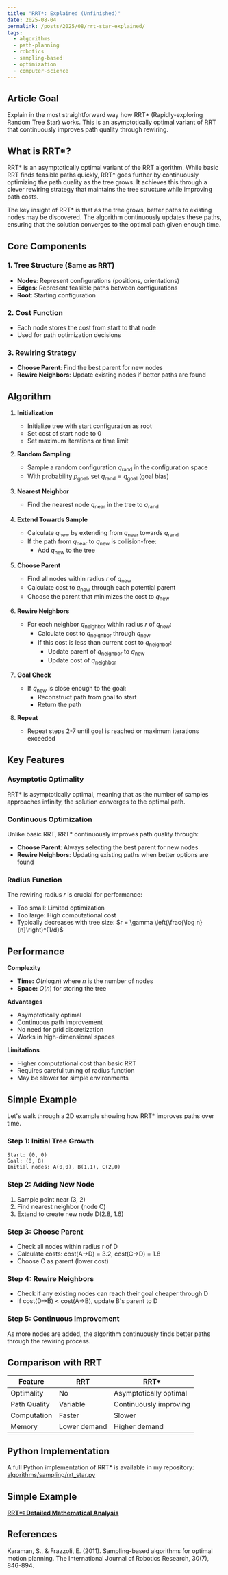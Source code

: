 ```yaml
---
title: "RRT*: Explained (Unfinished)"
date: 2025-08-04
permalink: /posts/2025/08/rrt-star-explained/
tags:
  - algorithms
  - path-planning
  - robotics
  - sampling-based
  - optimization
  - computer-science
---
```


## Article Goal
Explain in the most straightforward way how RRT* (Rapidly-exploring Random Tree Star) works. This is an asymptotically optimal variant of RRT that continuously improves path quality through rewiring.

## What is RRT*?

RRT* is an asymptotically optimal variant of the RRT algorithm. While basic RRT finds feasible paths quickly, RRT* goes further by continuously optimizing the path quality as the tree grows. It achieves this through a clever rewiring strategy that maintains the tree structure while improving path costs.

The key insight of RRT* is that as the tree grows, better paths to existing nodes may be discovered. The algorithm continuously updates these paths, ensuring that the solution converges to the optimal path given enough time.

## Core Components

### 1. Tree Structure (Same as RRT)
- **Nodes**: Represent configurations (positions, orientations)
- **Edges**: Represent feasible paths between configurations
- **Root**: Starting configuration

### 2. Cost Function
- Each node stores the cost from start to that node
- Used for path optimization decisions

### 3. Rewiring Strategy
- **Choose Parent**: Find the best parent for new nodes
- **Rewire Neighbors**: Update existing nodes if better paths are found

## Algorithm

1. **Initialization**
   - Initialize tree with start configuration as root
   - Set cost of start node to 0
   - Set maximum iterations or time limit

2. **Random Sampling**
   - Sample a random configuration $q_{\text{rand}}$ in the configuration space
   - With probability $p_{\text{goal}}$, set $q_{\text{rand}} = q_{\text{goal}}$ (goal bias)

3. **Nearest Neighbor**
   - Find the nearest node $q_{\text{near}}$ in the tree to $q_{\text{rand}}$

4. **Extend Towards Sample**
   - Calculate $q_{\text{new}}$ by extending from $q_{\text{near}}$ towards $q_{\text{rand}}$
   - If the path from $q_{\text{near}}$ to $q_{\text{new}}$ is collision-free:
       - Add $q_{\text{new}}$ to the tree

5. **Choose Parent**
   - Find all nodes within radius $r$ of $q_{\text{new}}$
   - Calculate cost to $q_{\text{new}}$ through each potential parent
   - Choose the parent that minimizes the cost to $q_{\text{new}}$

6. **Rewire Neighbors**
   - For each neighbor $q_{\text{neighbor}}$ within radius $r$ of $q_{\text{new}}$:
       - Calculate cost to $q_{\text{neighbor}}$ through $q_{\text{new}}$
       - If this cost is less than current cost to $q_{\text{neighbor}}$:
           - Update parent of $q_{\text{neighbor}}$ to $q_{\text{new}}$
           - Update cost of $q_{\text{neighbor}}$

7. **Goal Check**
   - If $q_{\text{new}}$ is close enough to the goal:
       - Reconstruct path from goal to start
       - Return the path

8. **Repeat**
   - Repeat steps 2-7 until goal is reached or maximum iterations exceeded

## Key Features

### Asymptotic Optimality
RRT* is asymptotically optimal, meaning that as the number of samples approaches infinity, the solution converges to the optimal path.

### Continuous Optimization
Unlike basic RRT, RRT* continuously improves path quality through:
- **Choose Parent**: Always selecting the best parent for new nodes
- **Rewire Neighbors**: Updating existing paths when better options are found

### Radius Function
The rewiring radius $r$ is crucial for performance:
- Too small: Limited optimization
- Too large: High computational cost
- Typically decreases with tree size: $r = \gamma \left(\frac{\log n}{n}\right)^{1/d}$

## Performance

**Complexity**
- **Time:** $O(n \log n)$ where $n$ is the number of nodes
- **Space:** $O(n)$ for storing the tree

**Advantages**
- Asymptotically optimal
- Continuous path improvement
- No need for grid discretization
- Works in high-dimensional spaces

**Limitations**
- Higher computational cost than basic RRT
- Requires careful tuning of radius function
- May be slower for simple environments

## Simple Example

Let's walk through a 2D example showing how RRT* improves paths over time.

### Step 1: Initial Tree Growth
```
Start: (0, 0)
Goal: (8, 8)
Initial nodes: A(0,0), B(1,1), C(2,0)
```

### Step 2: Adding New Node
1. Sample point near (3, 2)
2. Find nearest neighbor (node C)
3. Extend to create new node D(2.8, 1.6)

### Step 3: Choose Parent
- Check all nodes within radius r of D
- Calculate costs: cost(A→D) = 3.2, cost(C→D) = 1.8
- Choose C as parent (lower cost)

### Step 4: Rewire Neighbors
- Check if any existing nodes can reach their goal cheaper through D
- If cost(D→B) < cost(A→B), update B's parent to D

### Step 5: Continuous Improvement
As more nodes are added, the algorithm continuously finds better paths through the rewiring process.

## Comparison with RRT

| Feature | RRT | RRT* |
|---------|-----|------|
| Optimality | No | Asymptotically optimal |
| Path Quality | Variable | Continuously improving |
| Computation | Faster | Slower |
| Memory | Lower demand | Higher demand |

## Python Implementation

A full Python implementation of RRT* is available in my repository:  
[algorithms/sampling/rrt_star.py](https://github.com/nramaswamy17/PlannerComparisons/blob/main/algorithms/sampling/rrt_star.py)

## Simple Example

**[RRT*: Detailed Mathematical Analysis](/files/RRTstar.pdf)**

## References

Karaman, S., & Frazzoli, E. (2011). Sampling-based algorithms for optimal motion planning. The International Journal of Robotics Research, 30(7), 846-894.
